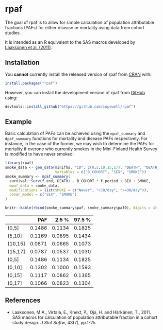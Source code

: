 
<!-- README.md is generated from README.Rmd. Please edit that file -->
rpaf
====

The goal of rpaf is to allow for simple calculation of population attributable fractions (PAFs) for either disease or mortality using data from cohort studies.

It is intended as an R equivalent to the SAS macros developed by [Laaksonen et al. (2011)](#references).

Installation
------------

You **cannot** currently install the released version of rpaf from [CRAN](https://CRAN.R-project.org) with:

``` r
install.packages("rpaf")
```

However, you can install the development version of rpaf from [GitHub](https://github.com/inpowell/rpaf) using:

``` r
devtools::install_github("https://github.com/inpowell/rpaf")
```

Example
-------

Basic calculation of PAFs can be achieved using the `mpaf_summary` and `dpaf_summary` functions for mortality and disease PAFs respectively. For instance, in the case of the former, we may wish to determine the PAFs for mortality if everone who currently smokes in the Mini-Finland Health Survey is modified to have never smoked:

``` r
library(rpaf)
smoke_data <- gen_data(minifhs, "ID", c(0,5,10,15,17), "DEATH", "DEATH_FT", 
                       variables = c("B_COHORT", "SEX", "SMOKE"))
smoke_summary <- mpaf_summary(
  survival::Surv(f_end, DEATH) ~ B_COHORT * f_period + SEX + SMOKE,
  mpaf_data = smoke_data, 
  modifications = list(SMOKE = c("Never", "<30/day", ">=30/day")),
  covar_model = c("SEX", "SMOKE")
)

knitr::kable(rbind(smoke_summary$paf, smoke_summary$paf0), digits = 4)
```

|          |     PAF|   2.5 %|  97.5 %|
|----------|-------:|-------:|-------:|
| (0,5\]   |  0.1486|  0.1134|  0.1825|
| (5,10\]  |  0.1169|  0.0895|  0.1434|
| (10,15\] |  0.0871|  0.0665|  0.1073|
| (15,17\] |  0.0787|  0.0537|  0.1030|
| (0,5\]   |  0.1486|  0.1134|  0.1825|
| (0,10\]  |  0.1302|  0.1000|  0.1593|
| (0,15\]  |  0.1117|  0.0862|  0.1365|
| (0,17\]  |  0.1066|  0.0823|  0.1304|

References
----------

-   Laaksonen, M.A., Virtala, E., Knekt, P., Oja, H. and Härkänen, T., 2011. SAS macros for calculation of population attributable fraction in a cohort study design. *J Stat Softw*, 43(7), pp.1-25.
